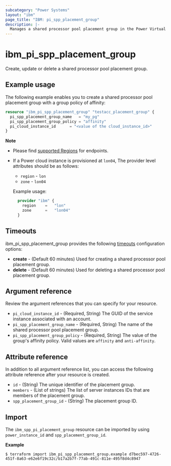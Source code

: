 ```yaml
---
subcategory: "Power Systems"
layout: "ibm"
page_title: "IBM: pi_spp_placement_group"
description: |-
  Manages a shared processor pool placement group in the Power Virtual Server cloud.
---
```


# ibm_pi_spp_placement_group
Create, update or delete a shared processor pool placement group.

## Example usage
The following example enables you to create a shared processor pool placement group with a group policy of affinity:

```terraform
resource "ibm_pi_spp_placement_group" "testacc_placement_group" {
  pi_spp_placement_group_name   = "my_pg"
  pi_spp_placement_group_policy = "affinity"
  pi_cloud_instance_id      = "<value of the cloud_instance_id>"
}
```

**Note**
* Please find [supported Regions](https://cloud.ibm.com/apidocs/power-cloud#endpoint) for endpoints.
* If a Power cloud instance is provisioned at `lon04`, The provider level attributes should be as follows:
  * `region` - `lon`
  * `zone` - `lon04`
  
  Example usage:

  ```terraform
    provider "ibm" {
      region    =   "lon"
      zone      =   "lon04"
    }
  ```

## Timeouts

ibm_pi_spp_placement_group provides the following [timeouts](https://www.terraform.io/docs/language/resources/syntax.html) configuration options:

- **create** - (Default 60 minutes) Used for creating a shared processor pool placement group.
- **delete** - (Default 60 minutes) Used for deleting a shared processor pool placement group.

## Argument reference
Review the argument references that you can specify for your resource. 

- `pi_cloud_instance_id` - (Required, String) The GUID of the service instance associated with an account.
- `pi_spp_placement_group_name`  - (Required, String) The name of the shared processor pool placement group. 
- `pi_spp_placement_group_policy` - (Required, String) The value of the group's affinity policy. Valid values are `affinity` and `anti-affinity`. 


## Attribute reference
 In addition to all argument reference list, you can access the following attribute reference after your resource is created.

- `id` - (String) The unique identifier of the placement group.
- `members` - (List of strings) The list of server instances IDs that are members of the placement group.
- `spp_placement_group_id` - (String) The placement group ID.

## Import

The `ibm_spp_pi_placement_group` resource can be imported by using `power_instance_id` and `spp_placement_group_id`.

**Example**

```
$ terraform import ibm_pi_spp_placement_group.example d7bec597-4726-451f-8a63-e62e6f19c32c/b17a2b7f-77ab-491c-811e-495f8d4c8947
```
